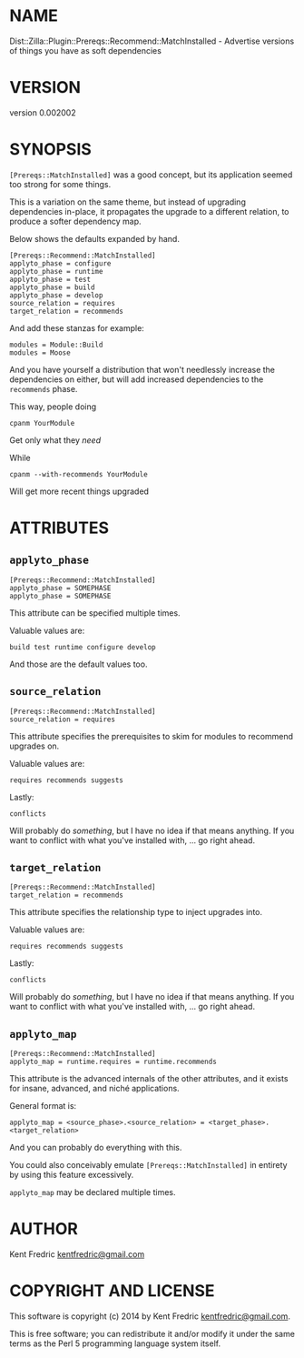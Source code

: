 # NAME

Dist::Zilla::Plugin::Prereqs::Recommend::MatchInstalled - Advertise versions of things you have as soft dependencies

# VERSION

version 0.002002

# SYNOPSIS

`[Prereqs::MatchInstalled]` was a good concept, but its application seemed too strong for some things.

This is a variation on the same theme, but instead of upgrading dependencies in-place,
it propagates the upgrade to a different relation, to produce a softer dependency map.

Below shows the defaults expanded by hand.

    [Prereqs::Recommend::MatchInstalled]
    applyto_phase = configure
    applyto_phase = runtime
    applyto_phase = test
    applyto_phase = build
    applyto_phase = develop
    source_relation = requires
    target_relation = recommends

And add these stanzas for example:

    modules = Module::Build
    modules = Moose

And you have yourself a distribution that won't needlessly increase the dependencies
on either, but will add increased dependencies to the `recommends` phase.

This way, people doing

    cpanm YourModule

Get only what they _need_

While

    cpanm --with-recommends YourModule

Will get more recent things upgraded

# ATTRIBUTES

## `applyto_phase`

    [Prereqs::Recommend::MatchInstalled]
    applyto_phase = SOMEPHASE
    applyto_phase = SOMEPHASE

This attribute can be specified multiple times.

Valuable values are:

    build test runtime configure develop

And those are the default values too.

## `source_relation`

    [Prereqs::Recommend::MatchInstalled]
    source_relation = requires

This attribute specifies the prerequisites to skim for modules to recommend upgrades on.

Valuable values are:

    requires recommends suggests

Lastly:

    conflicts

Will probably do _something_, but I have no idea if that means anything. If you want to conflict with what you've installed with, ... go right ahead.

## `target_relation`

    [Prereqs::Recommend::MatchInstalled]
    target_relation = recommends

This attribute specifies the relationship type to inject upgrades into.

Valuable values are:

    requires recommends suggests

Lastly:

    conflicts

Will probably do _something_, but I have no idea if that means anything. If you want to conflict with what you've installed
with, ... go right ahead.

## `applyto_map`

    [Prereqs::Recommend::MatchInstalled]
    applyto_map = runtime.requires = runtime.recommends

This attribute is the advanced internals of the other attributes, and it exists for insane, advanced, and niché applications.

General format is:

    applyto_map = <source_phase>.<source_relation> = <target_phase>.<target_relation>

And you can probably do everything with this.

You could also conceivably emulate `[Prereqs::MatchInstalled]` in entirety by using this feature excessively.

`applyto_map` may be declared multiple times.

# AUTHOR

Kent Fredric <kentfredric@gmail.com>

# COPYRIGHT AND LICENSE

This software is copyright (c) 2014 by Kent Fredric <kentfredric@gmail.com>.

This is free software; you can redistribute it and/or modify it under
the same terms as the Perl 5 programming language system itself.
